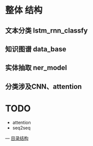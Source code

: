 # 整体 结构

## 文本分类 lstm_rnn_classfy
## 知识图谱 data_base
## 实体抽取 ner_model

## 分类涉及CNN、attention

# TODO
- attention
- seq2seq

— [目录结构](tree_project.MD)